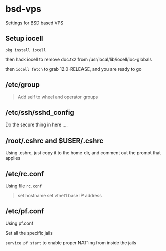 # bsd-vps
Settings for BSD based VPS

## Setup iocell

`pkg install iocell`

then hack iocell to remove doc.txz from /usr/local/lib/iocell/ioc-globals

then `iocell fetch` to grab 12.0-RELEASE, and you are ready to go

## /etc/group

> Add self to wheel and operator groups

## /etc/ssh/sshd_config

Do the secure thing in here ....

## /root/.cshrc and $USER/.cshrc

Using .cshrc, just copy it to the home dir, and comment out the prompt that applies

## /etc/rc.conf

Using file `rc.conf` 

> set hostname
> set vtnet1 base IP address

## /etc/pf.conf

Using pf.conf

Set all the specific jails

`service pf start` to enable proper NAT'ing from inside the jails

